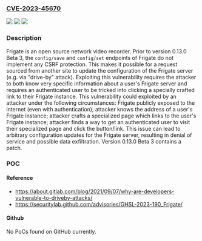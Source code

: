 ### [CVE-2023-45670](https://cve.mitre.org/cgi-bin/cvename.cgi?name=CVE-2023-45670)
![](https://img.shields.io/static/v1?label=Product&message=frigate&color=blue)
![](https://img.shields.io/static/v1?label=Version&message=%3D%20%3C%200.13.0-beta3%20&color=brighgreen)
![](https://img.shields.io/static/v1?label=Vulnerability&message=CWE-352%3A%20Cross-Site%20Request%20Forgery%20(CSRF)&color=brighgreen)

### Description

Frigate is an open source network video recorder. Prior to version 0.13.0 Beta 3, the `config/save` and `config/set` endpoints of Frigate do not implement any CSRF protection. This makes it possible for a request sourced from another site to update the configuration of the Frigate server (e.g. via "drive-by" attack). Exploiting this vulnerability requires the attacker to both know very specific information about a user's Frigate server and requires an authenticated user to be tricked into clicking a specially crafted link to their Frigate instance. This vulnerability could exploited by an attacker under the following circumstances: Frigate publicly exposed to the internet (even with authentication); attacker knows the address of a user's Frigate instance; attacker crafts a specialized page which links to the user's Frigate instance; attacker finds a way to get an authenticated user to visit their specialized page and click the button/link. This issue can lead to arbitrary configuration updates for the Frigate server, resulting in denial of service and possible data exfiltration. Version 0.13.0 Beta 3 contains a patch.

### POC

#### Reference
- https://about.gitlab.com/blog/2021/09/07/why-are-developers-vulnerable-to-driveby-attacks/
- https://securitylab.github.com/advisories/GHSL-2023-190_Frigate/

#### Github
No PoCs found on GitHub currently.

